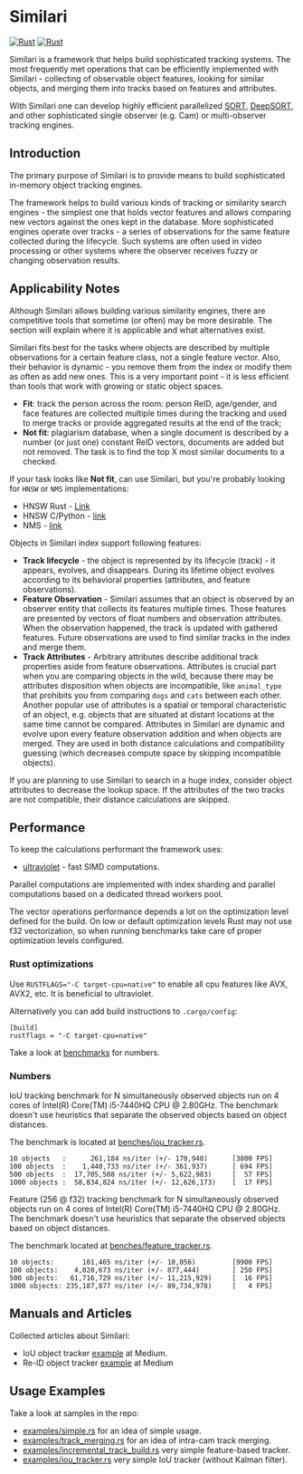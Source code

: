 # Similari

[![Rust](https://github.com/insight-platform/Similari/actions/workflows/rust.yml/badge.svg?branch=main)](https://github.com/insight-platform/Similari/actions/workflows/rust.yml)
[![Rust](https://img.shields.io/crates/v/similari.svg)](https://img.shields.io/crates/v/similari.svg)

Similari is a framework that helps build sophisticated tracking systems. The most frequently met operations that can be efficiently implemented with Similari - collecting of observable object features, looking for similar objects, and merging them into tracks based on features and attributes.

With Similari one can develop highly efficient parallelized [SORT](https://github.com/abewley/sort), 
[DeepSORT](https://github.com/nwojke/deep_sort), and other sophisticated single observer (e.g. Cam) or multi-observer tracking engines.

## Introduction

The primary purpose of Similari is to provide means to build sophisticated in-memory object tracking engines.

The framework helps to build various kinds of tracking or similarity search engines - the simplest one that holds vector features and allows comparing new vectors against the ones kept in the database. More sophisticated engines operate over tracks - a series of observations for the same feature collected during the lifecycle. Such systems are often used in video processing or other systems where the observer receives fuzzy or changing observation results.

## Applicability Notes

Although Similari allows building various similarity engines, there are competitive tools that sometime (or often) may be more desirable. The section will explain where it is applicable and what alternatives exist.

Similari fits best for the tasks where objects are described by multiple observations for a certain feature class, not a single feature vector. Also, their behavior is dynamic - you remove them from the index or modify them as often as add new ones. This is a very important point - it is less efficient than tools that work with growing or static object spaces.

* **Fit**: track the person across the room: person ReID, age/gender, and face features are collected multiple times during the tracking and used to merge tracks or provide aggregated results at the end of the track;
* **Not fit**: plagiarism database, when a single document is described by a number (or just one) constant ReID vectors, documents are added but not removed. The task is to find the top X most similar documents to a checked.

If your task looks like **Not fit**, can use Similari, but you're probably looking for `HNSW` or `NMS` implementations:
* HNSW Rust - [Link](https://github.com/jean-pierreBoth/hnswlib-rs)
* HNSW C/Python - [link](https://github.com/nmslib/hnswlib)
* NMS - [link](https://github.com/nmslib/nmslib)

Objects in Similari index support following features:

* **Track lifecycle** - the object is represented by its lifecycle (track) - it appears, evolves, and disappears. During its lifetime object evolves according to its behavioral properties (attributes, and feature observations).
* **Feature Observation** - Similari assumes that an object is observed by an observer entity that collects its features multiple times. Those features are presented by vectors of float numbers and observation attributes. When the observation happened, the track is updated with gathered features. Future observations are used to find similar tracks in the index and merge them.
* **Track Attributes** - Arbitrary attributes describe additional track properties aside from feature observations. Attributes is crucial part when you are comparing objects in the wild, because there may be attributes disposition when objects are incompatible, like `animal_type` that prohibits you from comparing `dogs` and `cats` between each other. Another popular use of attributes is a spatial or temporal characteristic of an object, e.g. objects that are situated at distant locations at the same time cannot be compared. Attributes in Similari are dynamic and evolve upon every feature observation addition and when objects are merged. They are used in both distance calculations and compatibility guessing (which decreases compute space by skipping incompatible objects).

If you are planning to use Similari to search in a huge index, consider object attributes to decrease the lookup space. If the attributes of the two tracks are not compatible, their distance calculations are skipped.

## Performance

To keep the calculations performant the framework uses:
* [ultraviolet](https://crates.io/crates/ultraviolet) - fast SIMD computations.

Parallel computations are implemented with index sharding and parallel computations based on a dedicated thread workers pool.

The vector operations performance depends a lot on the optimization level defined for the build. On low or default optimization levels Rust may not use f32 vectorization, so when running benchmarks take care of proper optimization levels configured.

### Rust optimizations

Use `RUSTFLAGS="-C target-cpu=native"` to enable all cpu features like AVX, AVX2, etc. It is beneficial to ultraviolet.

Alternatively you can add build instructions to `.cargo/config`:

```
[build]
rustflags = "-C target-cpu=native"
```

Take a look at [benchmarks](benches) for numbers.

### Numbers

IoU tracking benchmark for N simultaneously observed objects run on 4 cores of Intel(R) Core(TM) i5-7440HQ CPU @ 2.80GHz. The benchmark doesn't use heuristics that separate the observed objects based on object distances.

The benchmark is located at [benches/iou_tracker.rs](benches/iou_tracker.rs).

```
10 objects   :      261,184 ns/iter (+/- 170,940)      [3800 FPS]
100 objects  :    1,440,733 ns/iter (+/- 361,937)      [ 694 FPS]
500 objects  :  17,705,508 ns/iter (+/- 5,622,983)     [  57 FPS]
1000 objects :  58,834,824 ns/iter (+/- 12,626,173)    [  17 FPS]
```

Feature (256 @ f32) tracking benchmark for N simultaneously observed objects run on 4 cores of 
Intel(R) Core(TM) i5-7440HQ CPU @ 2.80GHz. The benchmark doesn't use heuristics that separate the observed objects 
based on object distances.

The benchmark located at [benches/feature_tracker.rs](benches/feature_tracker.rs).

```
10 objects:       101,465 ns/iter (+/- 10,056)         [9900 FPS]
100 objects:    4,020,673 ns/iter (+/- 877,444)        [ 250 FPS]
500 objects:   61,716,729 ns/iter (+/- 11,215,929)     [  16 FPS]
1000 objects: 235,187,877 ns/iter (+/- 89,734,978)     [   4 FPS]
```

## Manuals and Articles
Collected articles about Similari:

* IoU object tracker [example](https://medium.com/@kudryavtsev_ia/high-performance-object-tracking-engine-with-rust-59ccbc79cdb0) at Medium.
* Re-ID object tracker [example](https://medium.com/@kudryavtsev_ia/feature-based-object-tracker-with-similari-and-rust-25d72d01d2e2) at Medium

## Usage Examples

Take a look at samples in the repo:
* [examples/simple.rs](examples/simple.rs) for an idea of simple usage.
* [examples/track_merging.rs](examples/track_merging.rs) for an idea of intra-cam track merging.
* [examples/incremental_track_build.rs](examples/incremental_track_build.rs) very simple feature-based tracker.
* [examples/iou_tracker.rs](examples/iou_tracker.rs) very simple IoU tracker (without Kalman filter).

